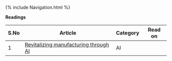 {% include Navigation.html %}


**Readings**

S.No | Article | Category | Read on
------------ | ------------ | ------------ | ------------
1 | [Revitalizing manufacturing through AI](https://medium.com/@andrewng/revitalizing-manufacturing-through-ai-a9ad32e07814) | AI |

